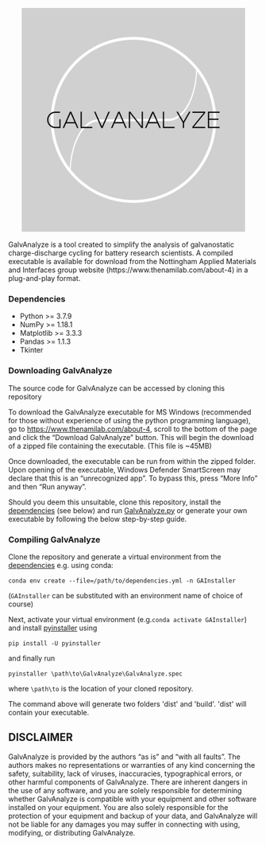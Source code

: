 <p align="center">
  <img src="https://github.com/LukasRier/GalvAnalyze/blob/main/logos/GalvAnalyze_Logo.png" width="450"> 
</p>
GalvAnalyze is a tool created to simplify the analysis of galvanostatic charge-discharge cycling for battery research scientists. A compiled executable is available for download from the Nottingham Applied Materials and Interfaces group website (https://www.thenamilab.com/about-4) in a plug-and-play format.

### Dependencies
* Python >= 3.7.9
* NumPy >= 1.18.1
* Matplotlib >= 3.3.3
* Pandas >= 1.1.3
* Tkinter

### Downloading GalvAnalyze

The source code for GalvAnalyze can be accessed by cloning this repository

To download the GalvAnalyze executable for MS Windows (recommended for those without experience of using the python programming language), go to https://www.thenamilab.com/about-4, scroll to the bottom of the page and click the “Download GalvAnalyze” button. This will begin the download of a zipped file containing the executable. (This file is ~45MB)

Once downloaded, the executable can be run from within the zipped folder. Upon opening of the executable, Windows Defender SmartScreen may declare that this is an “unrecognized app”. To bypass this, press “More Info” and then “Run anyway”.

Should you deem this unsuitable, clone this repository, install the [dependencies](https://github.com/LukasRier/GalvAnalyze/blob/main/dependencies.yml "dependencies") (see below) and run [GalvAnalyze.py](https://github.com/LukasRier/GalvAnalyze/blob/main/GalvAnalyze.py "GalvAnalyze.py")  or generate your own executable by following the below step-by-step guide.

### Compiling GalvAnalyze

Clone the repository and generate a virtual environment from the [dependencies](https://github.com/LukasRier/GalvAnalyze/blob/main/dependencies.yml "dependencies") e.g. using conda:

```
conda env create --file=/path/to/dependencies.yml -n GAInstaller
```

(`GAInstaller` can be substituted with an environment name of choice of course)

Next, activate your virtual environment (e.g.`conda activate GAInstaller`) and install [pyinstaller](https://pyinstaller.org/en/stable/# "pyinstaller") using
```
pip install -U pyinstaller
```
and finally run
```
pyinstaller \path\to\GalvAnalyze\GalvAnalyze.spec
```
where `\path\to` is the location of your cloned repository.

The command above will generate two folders \'dist\' and \'build\'.
\'dist\' will contain your executable.

## DISCLAIMER
GalvAnalyze is provided by the authors “as is” and “with all faults”. The authors makes no representations or warranties of any kind concerning the safety, suitability, lack of viruses, inaccuracies, typographical errors, or other harmful components of GalvAnalyze. There are inherent dangers in the use of any software, and you are solely responsible for determining whether GalvAnalyze is compatible with your equipment and other software installed on your equipment. You are also solely responsible for the protection of your equipment and backup of your data, and GalvAnalyze will not be liable for any damages you may suffer in connecting with using, modifying, or distributing GalvAnalyze.
